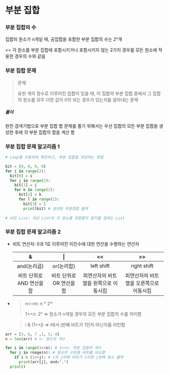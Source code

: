 # 부분 집합

### 부분 집합의 수

집합의 원소가 n개일 때, 공집합을 포함한 부분 집합의 수는 2ⁿ개

<= 각 원소를 부분 집합에 포함시키거나 포함시키지 않는 2가지 경우를 모든 원소에 적용한 경우의 수와 같음



### 부분 집합 문제

> 문제
>
> 유한 개의 정수로 이루어진 집합이 있을 때, 이 집합의 부분 집합 중에서 그 집합의 원소를 모두 더한 값이 0이 되는 경우가 있는지를 알아내는 문제 

##### 풀이

완전 검색기법으로 부분 집합 합 문제를 풀기 위해서는 우선 집합의 모든 부분 집합을 생성한 후에 각 부분 집합의 합을 계산 함



### 부분 집합 문제 알고리즘 1

```python
# Loop를 이용하여 확인하고, 부분 집합을 생성하는 방법

bit = [0, 0, 0, 0]
for i in range(2):
  bit[0] = i
  for j in range(2):
    bit[1] = j
    for k in range(2):
      bit[2] = k
      for l in range(2):
        bit[3] = l
        print(bit) # 생성된 부분집합 출력
        
# 비트 List: 대상 List의 각 원소를 포함할지 말지를 정하는 List
```



### 부분 집합 문제 알고리즘 2

- 비트 연산자: 0과 1로 이루어진 이진수에 대한 연산을 수행하는 연산자

  |             &             |            \|            |                   <<                   |                    >>                    |
  | :-----------------------: | :----------------------: | :------------------------------------: | :--------------------------------------: |
  |        and(논리곱)        |        or(논리합)        |               left shift               |               right shift                |
  | 비트 단위로 AND 연산을 함 | 비트 단위로 OR 연산을 함 | 피연산자의 비트 열을 왼쪽으로 이동시킴 | 피연산자의 비트 열을 오른쪽으로 이동시킴 |

- >  n<<m: n * 2ᵐ
  >
  > 1<<n: 2ⁿ   => 원소가 n개일 경우의 모든 부분 집합의 수를 의미함

  > i & (1<<j)   => i에서 j번째 비트가 1인지 아닌지를 리턴함

```python
arr = [3, 6, 7 ,1, 5, 4]
n = len(arr) # n: 원소의 개수

for i in range(1<<n): # 1<<n: 부분 집합의 개수
  for j in rnage(n): # 원소의 수만큼 비트를 비교함
    if i & (1<<j): # i의 j번째 비트가 1이면 j번째 원소 출력
      print(arr[j], end=",")
  print()
```



